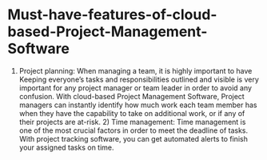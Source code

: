 # Must-have-features-of-cloud-based-Project-Management-Software
1) Project planning: When managing a team, it is highly important to have Keeping everyone’s tasks and responsibilities outlined and visible is very important for any project manager or team leader in order to avoid any confusion. With cloud-based Project Management Software, Project managers can instantly identify how much work each team member has when they have the capability to take on additional work, or if any of their projects are at-risk. 2) Time management: Time management is one of the most crucial factors in order to meet the deadline of tasks. With project tracking software, you can get automated alerts to finish your assigned tasks on time.

